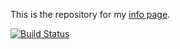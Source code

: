This is the repository for my [info page](https://josuakrause.github.io/info/).

[![Build Status](https://travis-ci.org/JosuaKrause/info.svg?branch=master)](https://travis-ci.org/JosuaKrause/info)

